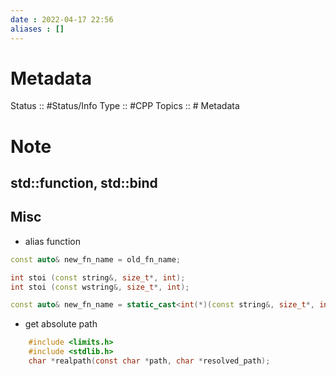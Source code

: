 ```yaml
---
date : 2022-04-17 22:56
aliases : []
---
```

# Metadata
Status :: #Status/Info 
Type :: #CPP 
Topics :: # Metadata
# Note
## std::function, std::bind
## Misc
* alias function
```cpp
const auto& new_fn_name = old_fn_name;

int stoi (const string&, size_t*, int);
int stoi (const wstring&, size_t*, int);

const auto& new_fn_name = static_cast<int(*)(const string&, size_t*, int)>(std::stoi);
```
* get absolute path
```c
	#include <limits.h>
    #include <stdlib.h>
    char *realpath(const char *path, char *resolved_path);
```